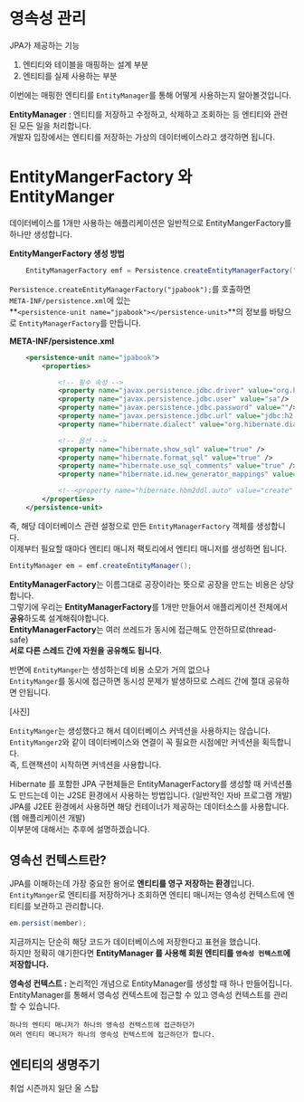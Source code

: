 # 영속성 관리
JPA가 제공하는 기능     
   
1. 엔티티와 테이블을 매핑하는 설계 부분 
2. 엔티티를 실제 사용하는 부분   

이번에는 매핑한 엔티티를 `EntityManager`를 통해 어떻게 사용하는지 알아볼것입니다.     
     
**EntityManager** : 엔티티를 저장하고 수정하고, 삭제하고 조회하는 등 엔티티와 관련된 모든 일을 처리합니다.     
개발자 입장에서는 엔티티를 저장하는 가상의 데이터베이스라고 생각하면 됩니다.      

# EntityMangerFactory 와 EntityManger
데이터베이스를 1개만 사용하는 애플리케이션은 일반적으로 EntityMangerFactory를 하나만 생성합니다.    

**EntityMangerFactory 생성 방법**
```java
    EntityManagerFactory emf = Persistence.createEntityManagerFactory("jpabook");
```
`Persistence.createEntityManagerFactory("jpabook");`를 호출하면   
`META-INF/persistence.xml`에 있는    
**`<persistence-unit name="jpabook"></persistence-unit>`**의 정보를 바탕으로 `EntityManagerFactory`를 만듭니다.      

**META-INF/persistence.xml**
```xml
    <persistence-unit name="jpabook">
        <properties>

            <!-- 필수 속성 -->
            <property name="javax.persistence.jdbc.driver" value="org.h2.Driver"/>
            <property name="javax.persistence.jdbc.user" value="sa"/>
            <property name="javax.persistence.jdbc.password" value=""/>
            <property name="javax.persistence.jdbc.url" value="jdbc:h2:tcp://localhost/~/test"/>
            <property name="hibernate.dialect" value="org.hibernate.dialect.H2Dialect" />

            <!-- 옵션 -->
            <property name="hibernate.show_sql" value="true" />
            <property name="hibernate.format_sql" value="true" />
            <property name="hibernate.use_sql_comments" value="true" />
            <property name="hibernate.id.new_generator_mappings" value="true" />

            <!--<property name="hibernate.hbm2ddl.auto" value="create" />-->
        </properties>
    </persistence-unit>
```   
즉, 해당 데이터베이스 관련 설정으로 만든 `EntityManagerFactory` 객체를 생성합니다.          
이제부터 필요할 때마다 엔티티 매니저 팩토리에서 엔티티 매니저를 생성하면 됩니다.          
    
```java
EntityManager em = emf.createEntityManager();
```     

**EntityManagerFactory**는 이름그대로 공장이라는 뜻으로 공장을 만드는 비용은 상당합니다.   
그렇기에 우리는 **EntityManagerFactory**를 1개만 만들어서 애플리케이션 전체에서 **공유**하도록 설계해줘야합니다.      
**EntityManagerFactory**는 여러 쓰레드가 동시에 접근해도 안전하므로(thread-safe)    
**서로 다른 스레드 간에 자원을 공유해도 됩니다.**    

반면에 `EntityManger`는 생성하는데 비용 소모가 거의 없으나   
`EntityManger`를 동시에 접근하면 동시성 문제가 발생하므로 스레드 간에 절대 공유하면 안됩니다.   
   
[사진]   

`EntityManger`는 생성했다고 해서 데이터베이스 커넥션을 사용하지는 않습니다.         
`EntityManger2`와 같이 데이터베이스와 연결이 꼭 필요한 시점에만 커넥션을 획득합니다.      
즉, 트랜잭션이 시작하면 커넥션을 사용합니다.           
   
Hibernate 를 포함한 JPA 구현체들은 EntityManagerFactory를 생성할 때 커넥션풀도 만드는데 
이는 J2SE 환경에서 사용하는 방법입니다. (일반적인 자바 프로그램 개발)    
JPA를 J2EE 환경에서 사용하면 해당 컨테이너가 제공하는 데이터소스를 사용합니다. (웹 애플리케이션 개발)    
이부분에 대해서는 추후에 설명하겠습니다.      

## 영속선 컨텍스트란?   
JPA를 이해하는데 가장 중요한 용어로 **엔티티를 영구 저장하는 환경**입니다.   
`EntityManger`로 엔티티를 저장하거나 조회하면 엔티티 매니저는 영속성 컨텍스트에 엔티티를 보관하고 관리합니다.   

```java
em.persist(member);    
```    
지금까지는 단순히 해당 코드가 데이터베이스에 저장한다고 표현을 했습니다.          
하지만 정확히 얘기한다면 **EntityManager 를 사용해 회원 엔티티를 `영속성 컨텍스트`에 저장합니다.**       
    
**영속성 컨텍스트 :** 논리적인 개념으로 EntityManager를 생성할 때 하나 만들어집니다.   
EntityManager를 통해서 영속성 컨텍스트에 접근할 수 있고 영속성 컨텍스트를 관리할 수 있습니다.   

```
하나의 엔티티 매니저가 하나의 영속성 컨텍스트에 접근하던가 
여러 엔티티 매니저가 하나의 영속성 컨텍스트에 접근하던가 합니다.   
```
   
## 엔티티의 생명주기   

취업 시즌까지 일단 올 스탑 












